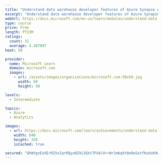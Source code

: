 ```yaml
---
title: "Understand data warehouse developer features of Azure Synapse Analytics"
excerpt: "Understand data warehouse developer features of Azure Synapse Analytics"
webUrl: https://docs.microsoft.com/en-us/learn/modules/understand-data-warehouse-developer-features-of-azure-synapse-analytics/
type: course
price: Free
length: PT33M
ratings:
  count: 31
  average: 4.387097
heat: 50

provider:
  name: Microsoft Learn
  domain: microsoft.com
  images:
    - url: /assets/images/organizations/microsoft.com-50x50.jpg
      width: 50
      height: 50

levels:
  - Intermediate

topics:
  - Azure
  - Analytics

images:
  - url: https://docs.microsoft.com/learn/achievements/understand-data-warehouse-developer-features-of-azure-synapse-analytics-social.png
    width: 640
    height: 320
    isCached: true

secured: "QhWYgnEoXErRZVoIqrRQyxNZ9i3Gkt7FU4/U+rWr2mbqXt6m9eSetfKodsK9w1kfH90eHOr0LtSMlTb3K4ZHmq/QRlHZ42lz5Sy8GsJkJojF6Hyqg4/hthMqckU4rk41o8oPcBztQVtXOWy5V3DUpAyMYPOVjzixd6cBoQrpyFojvy9l/tiNaG31so6QJn52u1gNNJ2yGnRhj24RSUoQdW6EnFiwqlq0EM1+ahEUsX3b35GiezN8iiguo/+RlcjNTOTgdxbgfvKYrxfX+0UZFZgPBU27fuVJpC7xwQib2FVJ0gOlMI2AsfwF9keim6tDSfTcGMU+Ic65vgnUOpnGvkgz316m6rYT0e0zeUQ0DmJaN8SKroxcSsihUgrAY99to3hfy/vX5MigdVHLGDezL3jBMOHc86A0gtfl27y2YIs=;F/SJMmIYfpbxwUY3Ya0M5w=="
---
```


